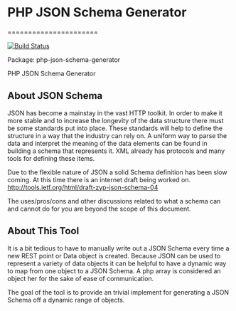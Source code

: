 # PHP JSON Schema Generator 
======================

[![Build Status](https://secure.travis-ci.org/solvire/php-json-schema-generator.png)](http://travis-ci.org/solvire/php-json-schema-generator)

Package: php-json-schema-generator


PHP JSON Schema Generator

## About JSON Schema

JSON has become a mainstay in the vast HTTP toolkit. In order to make it more stable and to increase the longevity of the data structure there must be some standards put into place.  These standards will help to define the structure in a way that the industry can rely on.  A uniform way to parse the data and interpret the meaning of the data elements can be found in building a schema that represents it.   XML already has protocols and many tools for defining these items. 

Due to the flexible nature of JSON a solid Schema definition has been slow coming.  At this time there is an internet draft being worked on.  
http://tools.ietf.org/html/draft-zyp-json-schema-04

The uses/pros/cons and other discussions related to what a schema can and cannot do for you are beyond the scope of this document.  

## About This Tool

It is a bit tedious to have to manually write out a JSON Schema every time a new REST point or Data object is created.  Because JSON can be used to represent a variety of data objects it can be helpful to have a dynamic way to map from one object to a JSON Schema. A php array is considered an object her for the sake of ease of communication.  

The goal of the tool is to provide an trivial implement for generating a JSON Schema off a dynamic range of objects.  

 
